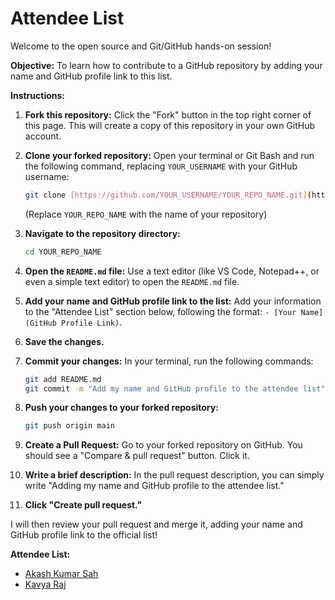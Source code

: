 # Attendee List

Welcome to the open source and Git/GitHub hands-on session!

**Objective:** To learn how to contribute to a GitHub repository by adding your name and GitHub profile link to this list.

**Instructions:**

1.  **Fork this repository:** Click the "Fork" button in the top right corner of this page. This will create a copy of this repository in your own GitHub account.
2.  **Clone your forked repository:** Open your terminal or Git Bash and run the following command, replacing `YOUR_USERNAME` with your GitHub username:

    ```bash
    git clone [https://github.com/YOUR_USERNAME/YOUR_REPO_NAME.git](https://github.com/YOUR_USERNAME/YOUR_REPO_NAME.git)
    ```

    (Replace `YOUR_REPO_NAME` with the name of your repository)
3.  **Navigate to the repository directory:**

    ```bash
    cd YOUR_REPO_NAME
    ```

4.  **Open the `README.md` file:** Use a text editor (like VS Code, Notepad++, or even a simple text editor) to open the `README.md` file.
5.  **Add your name and GitHub profile link to the list:** Add your information to the "Attendee List" section below, following the format: `- [Your Name](GitHub Profile Link)`.
6.  **Save the changes.**
7.  **Commit your changes:** In your terminal, run the following commands:

    ```bash
    git add README.md
    git commit -m "Add my name and GitHub profile to the attendee list"
    ```

8.  **Push your changes to your forked repository:**

    ```bash
    git push origin main
    ```

9.  **Create a Pull Request:** Go to your forked repository on GitHub. You should see a "Compare & pull request" button. Click it.
10. **Write a brief description:** In the pull request description, you can simply write "Adding my name and GitHub profile to the attendee list."
11. **Click "Create pull request."**

I will then review your pull request and merge it, adding your name and GitHub profile link to the official list!

**Attendee List:**

- [Akash Kumar Sah](https://github.com/akashsah2003)
- [Kavya Raj](https://github.com/Ribboncutterpro)